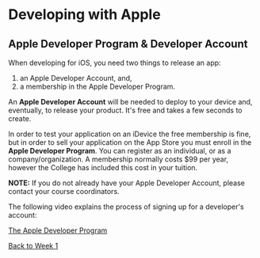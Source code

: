 # Developing with Apple

## Apple Developer Program & Developer Account

When developing for iOS, you need two things to release an app:

1. an Apple Developer Account, and,
2. a membership in the Apple Developer Program.

An **Apple Developer Account** will be needed to deploy to your device and, eventually, to release your product. It's free and takes a few seconds to create.

In order to test your application on an iDevice the free membership is fine, but in order to sell your application on the App Store you must enroll in the **Apple Developer Program**. You can register as an individual, or as a company/organization.  A membership normally costs $99 per year, however the College has included this cost in your tuition.

**NOTE:** If you do not already have your Apple Developer Account, please contact your course coordinators.

The following video explains the process of signing up for a developer's account:

<!-- [The iOS Developer Program](https://www.lynda.com/Swift-tutorials/iOS-Developer-Program/466181/483033-4.html) -->

[The Apple Developer Program](https://developer.apple.com)

[Back to Week 1](https://mad9137.github.io/F2020/modules/week1/#during-class)
